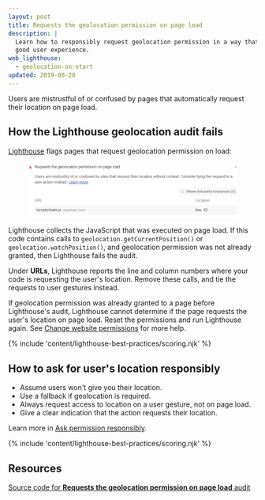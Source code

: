 ```yaml
---
layout: post
title: Requests the geolocation permission on page load
description: |
  Learn how to responsibly request geolocation permission in a way that provides
  good user experience.
web_lighthouse:
  - geolocation-on-start
updated: 2019-08-28
---
```


Users are mistrustful of or confused by pages
that automatically request their location on page load.

## How the Lighthouse geolocation audit fails

[Lighthouse](https://developers.google.com/web/tools/lighthouse/) flags pages that request geolocation permission on load:

<figure class="w-figure">
  <img class="w-screenshot" src="geolocation-on-start.png" alt="Lighthouse audit showing geolocation request on page load">
</figure>

Lighthouse collects the JavaScript that was executed on page load.
If this code contains calls to `geolocation.getCurrentPosition()` or
`geolocation.watchPosition()`, and geolocation permission was not already granted,
then Lighthouse fails the audit.

Under **URLs**,
Lighthouse reports the line and column numbers
where your code is requesting the user's location.
Remove these calls,
and tie the requests to user gestures instead.

If geolocation permission was already granted to a page before Lighthouse's audit,
Lighthouse cannot determine if the page requests the user's location on page load.
Reset the permissions and run Lighthouse again.
See [Change website permissions](https://support.google.com/chrome/answer/6148059) for more help.

{% include 'content/lighthouse-best-practices/scoring.njk' %}

## How to ask for user's location responsibly

- Assume users won't give you their location.
- Use a fallback if geolocation is required.
- Always request access to location on a user gesture,
not on page load.
- Give a clear indication that the action requests their location.

Learn more in
[Ask permission responsibly](https://developers.google.com/web/fundamentals/native-hardware/user-location/#ask_permission_responsibly).

{% include 'content/lighthouse-best-practices/scoring.njk' %}

## Resources

[Source code for **Requests the geolocation permission on page load** audit](https://github.com/GoogleChrome/lighthouse/blob/master/lighthouse-core/audits/dobetterweb/geolocation-on-start.js)
